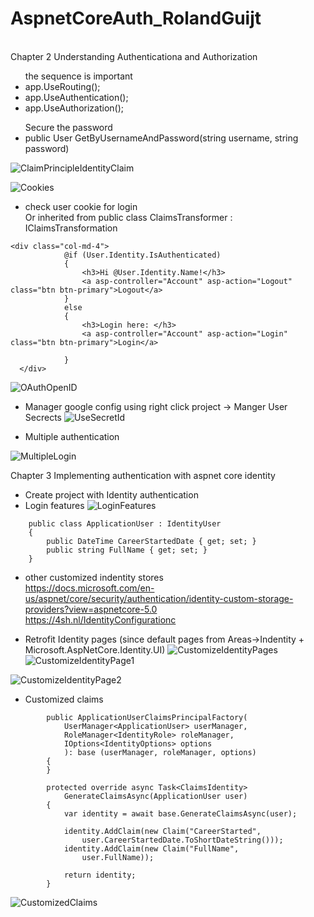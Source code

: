 # AspnetCoreAuth_RolandGuijt

<br />Chapter 2 Understanding Authenticationa and Authorization
<ul> the sequence is important
<li>app.UseRouting();</li>
<li>app.UseAuthentication();</li>
<li>app.UseAuthorization();</li>
</ul>
<ul>Secure the password
<li>public User GetByUsernameAndPassword(string username, string password)</li>
</ul>

![ClaimPrincipleIdentityClaim](https://user-images.githubusercontent.com/64368109/130358579-48c7c631-8cca-4537-a831-ff805e107710.png)

![Cookies](https://user-images.githubusercontent.com/64368109/130358725-4483ff83-2e95-43c7-ba32-52dcdeb16ebf.png)

-  check user cookie for login <br />
Or inherited from public class ClaimsTransformer : IClaimsTransformation
            
```
<div class="col-md-4">
            @if (User.Identity.IsAuthenticated)
            {
                <h3>Hi @User.Identity.Name!</h3>
                <a asp-controller="Account" asp-action="Logout" class="btn btn-primary">Logout</a>
            }
            else
            {
                <h3>Login here: </h3>
                <a asp-controller="Account" asp-action="Login" class="btn btn-primary">Login</a>
       
            }
  </div>
  ```

![OAuthOpenID](https://user-images.githubusercontent.com/64368109/130359405-9862b075-d054-47e2-a18a-2a68b83dd342.png)
-  Manager google config using right click project -> Manger User Secrects
![UseSecretId](https://user-images.githubusercontent.com/64368109/130359988-a7c22522-5b0f-4e7c-8d99-f85d6a0e903c.png)

-  Multiple authentication

![MultipleLogin](https://user-images.githubusercontent.com/64368109/130359997-d8919d47-33d4-4bd6-81a6-7d6e86dbc9f7.png)


Chapter 3 Implementing authentication with aspnet core identity
-  Create project with Identity authentication
-  Login features
![LoginFeatures](https://user-images.githubusercontent.com/64368109/130360484-2ec9de2b-0ea4-47bf-89e9-de54eaa0b6f6.png)
```
    public class ApplicationUser : IdentityUser
    {
        public DateTime CareerStartedDate { get; set; }
        public string FullName { get; set; }
    }
 ```
-  other customized indentity stores
<br />https://docs.microsoft.com/en-us/aspnet/core/security/authentication/identity-custom-storage-providers?view=aspnetcore-5.0
<br />https://4sh.nl/IdentityConfigurationc

-  Retrofit Identity pages (since default pages from Areas->Indentity + Microsoft.AspNetCore.Identity.UI)
![CustomizeIdentityPages](https://user-images.githubusercontent.com/64368109/130361224-66c59d09-3132-4e3d-81ab-4d72addd975d.png)
![CustomizeIdentityPage1](https://user-images.githubusercontent.com/64368109/130361277-481dd85b-e11e-4e0f-8f49-9aba9f109114.png)<br />

![CustomizeIdentityPage2](https://user-images.githubusercontent.com/64368109/130361386-4087e10c-c7f6-4f7b-9bc0-2c2e56df3f0e.png)

-  Customized claims
```
        public ApplicationUserClaimsPrincipalFactory(
            UserManager<ApplicationUser> userManager,
            RoleManager<IdentityRole> roleManager,
            IOptions<IdentityOptions> options
            ): base (userManager, roleManager, options)
        {
        }

        protected override async Task<ClaimsIdentity> 
            GenerateClaimsAsync(ApplicationUser user)
        {
            var identity = await base.GenerateClaimsAsync(user);

            identity.AddClaim(new Claim("CareerStarted",
                user.CareerStartedDate.ToShortDateString()));
            identity.AddClaim(new Claim("FullName",
                user.FullName));

            return identity;
        }
```
![CustomizedClaims](https://user-images.githubusercontent.com/64368109/130365063-ee13fb87-0b3e-4f3c-95ef-3e5a5757bd4a.png)

